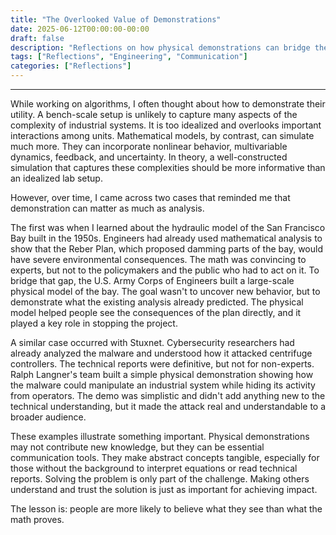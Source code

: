 ```yaml
---
title: "The Overlooked Value of Demonstrations"
date: 2025-06-12T00:00:00-00:00
draft: false
description: "Reflections on how physical demonstrations can bridge the gap between technical solutions and public understanding in engineering."
tags: ["Reflections", "Engineering", "Communication"]
categories: ["Reflections"]
---
```

---

While working on algorithms, I often thought about how to demonstrate their utility. A bench-scale setup is unlikely to capture many aspects of the complexity of industrial systems. It is too idealized and overlooks important interactions among units. Mathematical models, by contrast, can simulate much more. They can incorporate nonlinear behavior, multivariable dynamics, feedback, and uncertainty. In theory, a well-constructed simulation that captures these complexities should be more informative than an idealized lab setup.

However, over time, I came across two cases that reminded me that demonstration can matter as much as analysis.

The first was when I learned about the hydraulic model of the San Francisco Bay built in the 1950s. Engineers had already used mathematical analysis to show that the Reber Plan, which proposed damming parts of the bay, would have severe environmental consequences. The math was convincing to experts, but not to the policymakers and the public who had to act on it. To bridge that gap, the U.S. Army Corps of Engineers built a large-scale physical model of the bay. The goal wasn't to uncover new behavior, but to demonstrate what the existing analysis already predicted. The physical model helped people see the consequences of the plan directly, and it played a key role in stopping the project.

A similar case occurred with Stuxnet. Cybersecurity researchers had already analyzed the malware and understood how it attacked centrifuge controllers. The technical reports were definitive, but not for non-experts. Ralph Langner's team built a simple physical demonstration showing how the malware could manipulate an industrial system while hiding its activity from operators. The demo was simplistic and didn't add anything new to the technical understanding, but it made the attack real and understandable to a broader audience.

These examples illustrate something important. Physical demonstrations may not contribute new knowledge, but they can be essential communication tools. They make abstract concepts tangible, especially for those without the background to interpret equations or read technical reports. Solving the problem is only part of the challenge. Making others understand and trust the solution is just as important for achieving impact.

The lesson is: people are more likely to believe what they see than what the math proves.